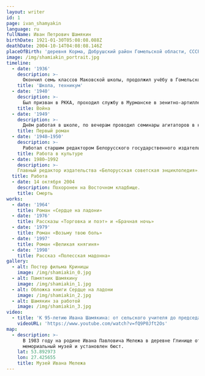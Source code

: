 ```yaml
---
layout: writer
id: 1
page: ivan_shamyakin
language: ru
fullName: Иван Петрович Шамякин
birthDate: 1921-01-30T05:08:08.088Z
deathDate: 2004-10-14T04:08:08.146Z
placeOfBirth: 'деревня Корма, Добрушский район Гомельской области, СССР'
image: /img/shamiakin_portrait.jpg
timeline:
  - date: '1936'
    description: >-
      Окончил семь классов Маковской школы, продолжил учёбу в Гомельском техникуме строительных материалов. По окончании техникума работал техником-технологом кирпичного завода в Белостоке. Ещё в техникуме начал писать стихи, участвовал в заседаниях литературного объединения при газете «Гомельская правда».
    title: 'Школа, техникум'
  - date: '1940'
    description: >-
      Был призван в РККА, проходил службу в Мурманске в зенитно-артиллерийской части, в 1944 передислоцирован в Польшу, принимал участие в Висло-Одерской операции и в Берлинской наступательной операции в составе прожекторной роты 16.04.1945. Во время Великой Отечественной войны командир орудийного расчёта, комсорг дивизиона.  
    title: Война
  - date: '1949'
    description: >-
      Днём работая в школе, по вечерам проводил семинары агитаторов в колхозе. Собирал материал для романа о белорусских партизанах «Глубокое течение».
    title: Первый роман
  - date: '1948—1950'
    description: >-
      Работал старшим редактором Белорусского государственного издательства, главным редактором альманаха «Советская Отчизна». С 1954 года много лет работал заместителем Председателя правления Союза Писателей БССР.
    title: Работа в культуре
  - date: 1980—1992
    description: >-
    Главный редактор издательства «Белорусская советская энциклопедия».
  title: Работа
  - date: 14 октября 2004
    description: Похоронен на Восточном кладбище.
    title: Смерть
works:
  - date: '1964'
    title: Роман «Сердце на ладони»
  - date: '1976'
    title: Рассказы «Торговка и поэт» и «Брачная ночь»
  - date: '1979'
    title: Роман «Возьму твою боль»
  - date: '1997'
    title: Роман «Великая княгиня»
  - date: '1998'
    title: Рассказ «Полесская мадонна»
gallery:
  - alt: Постер фильма Криницы
    image: /img/shamiakin_0.jpg
  - alt: Памятник Шамякину
    image: /img/shamiakin_1.jpg
  - alt: Обложка книги Сердце на ладони
    image: /img/shamiakin_2.jpg
  - alt: Шамякин за работой
    image: /img/shamiakin_3.jpg
video:
  - title: 'К 95-летию Ивана Шамякина: от сельского учителя до председателя Верховного Совета БССР'
    videoURL: 'https://www.youtube.com/watch?v=fQ9P0Jft2Os'
map:
  - description: >-
      В 1983 году на родине Ивана Павловича Мележа в деревне Глинище открыт
      мемориальный музей и установлен бюст.
    lat: 53.892973
    lon: 27.425655
    title: Музей Ивана Мележа
---
```


